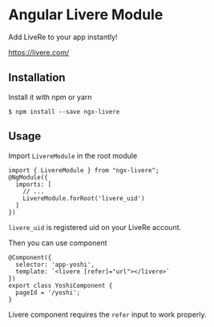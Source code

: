 # Angular Livere Module

Add LiveRe to your app instantly!

<https://livere.com/>

## Installation

Install it with npm or yarn

`$ npm install --save ngx-livere`

## Usage

Import `LivereModule` in the root module

```
import { LivereModule } from "ngx-livere";
@NgModule({
  imports: [
    // ...
    LivereModule.forRoot('livere_uid')
  ]
})
```
`livere_uid` is registered uid on your LiveRe account.

Then you can use component

```
@Component({
  selector: 'app-yoshi',
  template: `<livere [refer]="url"></livere>`
})
export class YoshiComponent {
  pageId = '/yoshi';
}
```

Livere component requires the `refer` input to work properly.